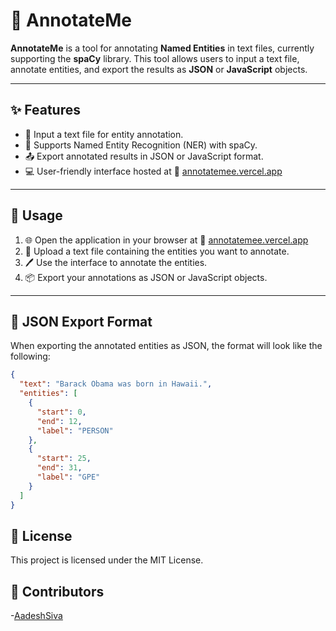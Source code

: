 # 📝 AnnotateMe

**AnnotateMe** is a tool for annotating **Named Entities** in text files, currently supporting the **spaCy** library. This tool allows users to input a text file, annotate entities, and export the results as **JSON** or **JavaScript** objects.

---

## ✨ Features

- 📄 Input a text file for entity annotation.
- 🧠 Supports Named Entity Recognition (NER) with spaCy.
- 📤 Export annotated results in JSON or JavaScript format.
- 💻 User-friendly interface hosted at 🔗 [annotatemee.vercel.app](https://annotatemee.vercel.app)

---

## 🚀 Usage

1. 🌐 Open the application in your browser at 🔗 [annotatemee.vercel.app](https://annotatemee.vercel.app)
2. 📂 Upload a text file containing the entities you want to annotate.
3. 🖊️ Use the interface to annotate the entities.
4. 📦 Export your annotations as JSON or JavaScript objects.

---

## 🧾 JSON Export Format

When exporting the annotated entities as JSON, the format will look like the following:

```json
{
  "text": "Barack Obama was born in Hawaii.",
  "entities": [
    {
      "start": 0,
      "end": 12,
      "label": "PERSON"
    },
    {
      "start": 25,
      "end": 31,
      "label": "GPE"
    }
  ]
}
```

## 🪪 License

This project is licensed under the MIT License.

## 🛂 Contributors

-[AadeshSiva](https://github.com/AadeshSiva)


